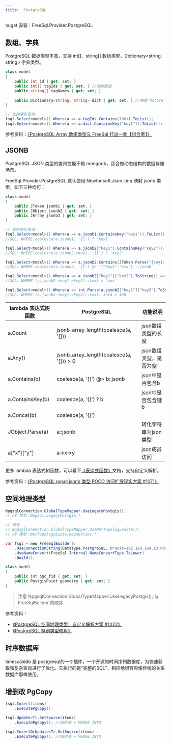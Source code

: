 ```yaml
---
title:  PostgreSQL
---
```


<!-- # FreeSql.Provider.PostgreSQL -->

nuget 安装：FreeSql.Provider.PostgreSQL

## 数组、字典

PostgreSQL 数据类型丰富，支持 int[]、string[] 数组类型，Dictionary<string, string> 字典类型。

```csharp
class model
{
    public int id { get; set; }
    public int[] tagIds { get; set; } //映射数组
    public string[] tagNames { get; set; }
    
    public Dictionary<string, string> dict { get; set; } //映射 hstore
}

// 支持索引查询
fsql.Select<model>().Where(a => a.tagIds.Contains(100)).ToList();
fsql.Select<model>().Where(a => a.dict.ContainsKey("key1")).ToList();
```

参考资料：[《PostgreSQL Array 数组类型与 FreeSql 打出一套【组合拳】》](https://www.cnblogs.com/FreeSql/p/16351417.html)

## JSONB

PostgreSQL JSON 类型的查询性能不输 mongodb，适合做动态结构的数据存储场景。

FreeSql.Provider.PostgreSQL 默认使用 Newtonsoft.Json.Linq 映射 jsonb 类型，如下三种均可：

```csharp
class model
{
    public JToken jsonb1 { get; set; }
    public JObject jsonb2 { get; set; }
    public JArray jsonb3 { get; set; }
}

// 支持索引查询
fsql.Select<model>().Where(a => a.jsonb1.ContainsKey("key1")).ToList();
//SQL: WHERE coalesce(a.jsonb1, '{}') ? 'key1'

fsql.Select<model>().Where(a => a.jsonb2["key1"].ContainsKey("key2")).ToList();
//SQL: WHERE coalesce(a.jsonb2->key1, '{}') ? 'key2'

fsql.Select<model>().Where(a => a.jsonb2.Contains(JToken.Parse("{key1:'xxx'}")).ToList();
//SQL: WHERE coalesce(a.jsonb2, '{}') @> '{"key1":'xxx'}'::jsonb

fsql.Select<model>().Where(a => a.jsonb2["key1"]["key2"].ToString() == "xxx").ToList();
//SQL: WHERE (a.jsonb2->key1->key2)::text = 'xxx'

fsql.Select<model>().Where(a => int.Parse(a.jsonb2["key1"]["key2"].ToString()) > 100).ToList();
//SQL: WHERE (a.jsonb2->key1->key2)::text::int4 > 100
```

| lambda 表达式树函数 | PostgreSQL | 功能说明 |
| - | - | - |
| a.Count | jsonb_array_length(coalesce(a, '[])) | json数组类型的长度 |
| a.Any() | jsonb_array_length(coalesce(a, '[])) > 0 | json数组类型，是否为空 |
| a.Contains(b) | coalesce(a, '{}') @> b::jsonb | json中是否包含b |
| a.ContainsKey(b) | coalesce(a, '{}') ? b | json中是否包含键b |
| a.Concat(b) | coalesce(a, '{}') || b::jsonb | 连接两个json |
| JObject.Parse(a) | a::jsonb | 转化字符串为json类型 |
| a["x"]["y"] | a->x->y | json成员访问 |

更多 lambda 表达式树函数，可以看下[《表达式函数》](https://freesql.net/guide/expression-function.html)文档，支持自定义解析。

参考资料：[《PostgreSQL pgsql jsonb 类型 POCO 访问扩展现实方案 #1071》](https://github.com/dotnetcore/FreeSql/discussions/1071)

## 空间地理类型

```csharp
NpgsqlConnection.GlobalTypeMapper.UseLegacyPostgis();
// c# 类型：Npgsql.LegacyPostgis.*

// 或者
// NpgsqlConnection.GlobalTypeMapper.UseNetTopologySuite();
// c# 类型：NetTopologySuite.Geometries.*

var fsql = new FreeSqlBuilder()
    .UseConnectionString(DataType.PostgreSQL, @"Host=192.168.164.10;Port=5432;Username=postgres;Password=123456;Database=tedb;ArrayNullabilityMode=Always;Pooling=true;Maximum Pool Size=2")
    .UseNameConvert(FreeSql.Internal.NameConvertType.ToLower)
    .Build();

class model
{
    public int ogc_fid { get; set; }
    public PostgisPoint geometry { get; set; }
}
```

> 注意 NpgsqlConnection.GlobalTypeMapper.UseLegacyPostgis(); 与 FreeSqlBuilder 的顺序

参考资料：

- [《PostgreSQL 空间地理类型，自定义解析方案 #1422》](https://github.com/dotnetcore/FreeSql/discussions/1422)
- [《PostgreSQL 特别类型映射》](https://freesql.net/guide/type-mapping.html#postgresql-%E7%89%B9%E5%88%AB%E7%B1%BB%E5%9E%8B%E6%98%A0%E5%B0%84)

## 时序数据库

timescaledb 是 postgresql的一个插件，一个开源的时间序列数据库，为快速获取和复杂查询进行了优化。它执行的是“完整的SQL”，相应地很容易像传统的关系数据库那样使用。

## 增删改 PgCopy

```csharp
fsql.Insert(items)
    .ExecutePgCopy();

fsql.Update<T>.SetSource(items)
    .ExecutePgCopy(); //临时表 + MERGE INTO

fsql.InsertOrUpdate<T>.SetSource(items)
    .ExecutePgCopy(); //临时表 + MERGE INTO
```